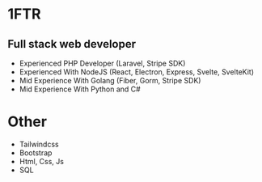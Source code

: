 # 1FTR

## Full stack web developer
- Experienced PHP Developer (Laravel, Stripe SDK)
- Experienced With NodeJS (React, Electron, Express, Svelte, SvelteKit)
- Mid Experience With Golang (Fiber, Gorm, Stripe SDK)
- Mid Experience With Python and C#

# Other
- Tailwindcss
- Bootstrap 
- Html, Css, Js
- SQL
